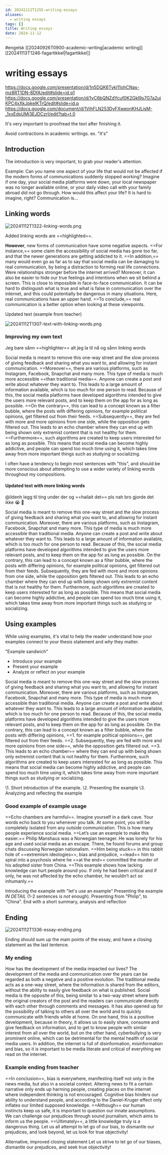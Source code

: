 ```yaml
---
id: 20241112T1255-writing-essays
aliases:
  - writing essays
tags: []
title: Writing essays
date: 2024-11-12
---
```


#engelsk [[20240926T0900-academic-writing|academic writing]] [[20241113T1246-fagartikkel|fagartikkel]]

# writing essays

https://docs.google.com/presentation/d/1n5DQK6Tykl11ohCNas-mz8RT1DN-8DfA/edit#slide=id.p1
https://docs.google.com/presentation/d/1yC6bQNZdYcuf0K2GkI9s7G7a2ujKPC4xXkJpkeIKTrQ/edit#slide=id.p
https://docs.google.com/document/d/1VihFLN253DyFXweonKHJLjsM-_1xxEdsUMj3EJDCzrI/edit?tab=t.0

It's very important to proofread the text after finishing it.

Avoid contractions in academic writings. ex. "it's"

## Introduction

The introduction is very important, to grab your reader's attention.

Example:
Can you name one aspect of your life that would not be affected if the modern forms of communications suddenly stopped working? Imagine if one day, your social media platforms were down, your local newspaper was no longer available online, or your daily video call with your family abroad did not go through. How would this affect your life? It is hard to imagine, right? Communication is...

## Linking words

![20241112T1322-linking-words.png](Assets/20241112T1322-linking-words.png)

Added linking words are ==highlighted==.

**However**, new forms of communication have some negative aspects. ==For instance,== some claim the accessibility of social media has gone too far, and that the newer generations are getting addicted to it. ==In addition,== many would even go as far as to say that social media can be damaging to real communication, by being a distraction to forming real life connections. Were relationships stronger before the internet arrived? Moreover, it can also be easier to hide our true feelings and intentions when we sit behind a screen. This is close to impossible in face-to-face communication. It can be hard to distinguish what is true and what is false in communication over the internet, and this could potentially be dangerous in many situations. Here, real communications have an upper hand. ==To conclude,== real communication is a better option when looking at these viewpoints.

Updated text (example from teacher)

![20241112T1307-text-with-linking-words.png](Assets/20241112T1307-text-with-linking-words.png)

### Improving my own text

Jeg bare sånn ==highlighter== alt jeg la til nå og sånn linking words

Social media is meant to remove this one-way street and the slow process of giving feedback and sharing what you want to, and allowing for instant communication. ==Moreover==, there are various platforms, such as Instagram, Facebook, Snapchat and many more. This type of media is much more accessible ==than traditional media==. Anyone can create a post and write about whatever they want to. This leads to a large amount of information available, which is too much for one person to read. Because of this, the social media platforms have developed algorithms intended to give the users more relevant posts, and to keep them on the app for as long as possible. ==On the contrary==, this can lead to a concept known as a filter bubble, where the posts with differing opinions, for example political opinions, get filtered out from their feeds. ==Subsequently==, they are fed with more and more opinions from one side, while the opposition gets filtered out. This leads to an echo chamber where they can end up with being shown only extremist content that is not healthy for them. ==Furthermore==, such algorithms are created to keep users interested for as long as possible. This means that social media can become highly addictive, and people can spend too much time using it, which takes time away from more important things such as studying or socializing.

I often have a tendency to begin most sentences with "this", and should be more conscious about attempting to use a wider variety of linking words throughout my compositions.

#### Updated text with more linking words

@ildenh legg til ting under der og ==hailait det== pls
nah bro gjorde det ikke :sob: :pray:

Social media is meant to remove this one-way street and the slow process of giving feedback and sharing what you want to, and allowing for instant communication. Moreover, there are various platforms, such as Instagram, Facebook, Snapchat and many more. This type of media is much more accessible than traditional media. Anyone can create a post and write about whatever they want to. This leads to a large amount of information available, which is too much for one person to read. Because of this, the social media platforms have developed algorithms intended to give the users more relevant posts, and to keep them on the app for as long as possible. On the contrary, this can lead to a concept known as a filter bubble, where the posts with differing opinions, for example political opinions, get filtered out from their feeds. Subsequently, they are fed with more and more opinions from one side, while the opposition gets filtered out. This leads to an echo chamber where they can end up with being shown only extremist content that is not healthy for them. Furthermore, such algorithms are created to keep users interested for as long as possible. This means that social media can become highly addictive, and people can spend too much time using it, which takes time away from more important things such as studying or socializing.

## Using examples

While using examples, it's vital to help the reader understand _how_ your examples connect to your thesis statement and _why_ they matter.

"Example sandwich"

- Introduce your example
- Present your example
- Analyze or reflect on your example

Social media is meant to remove this one-way street and the slow process of giving feedback and sharing what you want to, and allowing for instant communication. Moreover, there are various platforms, such as Instagram, Facebook, Snapchat and many more. This type of media is much more accessible than traditional media. Anyone can create a post and write about whatever they want to. This leads to a large amount of information available, which is too much for one person to read. Because of this, the social media platforms have developed algorithms intended to give the users more relevant posts, and to keep them on the app for as long as possible. On the contrary, this can lead to a concept known as a filter bubble, where the posts with differing opinions, ==1. for example political opinions==, get filtered out from their feeds. ==2. Subsequently, they are fed with more and more opinions from one side==, while the opposition gets filtered out. ==3. This leads to an echo chamber== where they can end up with being shown only extremist content that is not healthy for them. Furthermore, such algorithms are created to keep users interested for as long as possible. This means that social media can become highly addictive, and people can spend too much time using it, which takes time away from more important things such as studying or socializing.

\1. Short introduction of the example.
\2. Presenting the example
\3. Analyzing and reflecting the example

### Good example of example usage

==Echo chambers are harmful==. Imagine yourself in a dark cave. Your words echo back to you whenever you talk. At some point, you will be completely isolated from any outside communication. This is how many people experience social media. ==Let’s use an example to make this easier.== Philip Manshaus was a Norwegian teenager. He was lonely for his age and used social media as an escape. There, he found forums and group chats discussing Norwegian nationalism. ==Him being stuck== in this rabbit hole of ==extremism ideologies==, bias and prejudice, ==lead== him to spiral into a psychosis where he ==at the end== committed the murder of his adopted sister from China. ==This example shows how lacking knowledge can hurt people around you. If only he had been critical and if only, he was not affected by the echo chamber, he wouldn’t act so inhumanly.==

Introducing the example with "let's use an example"
Presenting the example _IN DETAIL_ (1-2 sentences is _not_ enough). Presenting from "Philip", to "China".
End with a short summary, analysis and reflection

## Ending

![20241112T1336-essay-ending.png](Assets/20241112T1336-essay-ending.png)

Ending should sum up the main points of the essay, and have a closing statement as the last tentence.

### My ending

How has the development of the media impacted our lives? The development of the media and communication over the years can be regarded as both a negative and a positive evolution. The traditional media acts as a one-way street, where the information is shared from the editors, without the ability to easily give feedback on what is published. Social media is the opposite of this, being similar to a two-way street where both the original creators of the post and the readers can communicate directly with each other through comments and messages. It has also opened up for the possibility of talking to others all over the world and to quickly communicate with friends while at home. On one hand, this is a positive development, because in theory, it allows us to easily share, consume and give feedback on information, and to get to know people with similar interest from all over the world, but on the other hand, cyberbullying is very prominent online, which can be detrimental for the mental health of social media users. In addition, the internet is full of disinformation, misinformation and bias, so it is important to be media literate and critical of everything we read on the internet.

### Example ending from teacher

==In conclusion==, bias is everywhere, manifesting itself not only in the news media, but also in a societal context. Altering news to fit a certain narrative only ends up harming people, creating places on the internet where independent thinking is not encouraged. Cognitive bias hinders our ability to understand people, and according to the Daniel-Kruger effect only inflates our limited supposed knowledge. ==Although== our human instincts keep us safe, it is important to question our innate assumptions. We can challenge our prejudices through sound journalism, which aims to inform us the people. ==Ultimately==, a little knowledge truly is a dangerous thing. Let us all attempt to let go of our bias, to dismantle our prejudices, and look beyond, let us look for true objectivity!

Alternative, improved closing statement
Let us strive to let go of our biases, dismantle our prejudices, and seek true objectivity!
